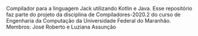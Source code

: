 Compilador para a linguagem Jack utilizando Kotlin e Java.
Esse repositório faz parte do projeto da disciplina de Compiladores-2020.2 do curso de Engenharia da Computação da Universidade Federal do Maranhão.
Membros:
José Roberto e Luziana Assunção
